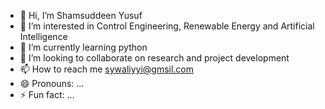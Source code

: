 - 👋 Hi, I’m Shamsuddeen Yusuf
- 👀 I’m interested in Control Engineering, Renewable Energy and Artificial Intelligence
- 🌱 I’m currently learning python
- 💞️ I’m looking to collaborate on research and project development
- 📫 How to reach me sywaliyyi@gmsil.com
- 😄 Pronouns: ...
- ⚡ Fun fact: ...

<!---
SyusufWaliyyi/SyusufWaliyyi is a ✨ special ✨ repository because its `README.md` (this file) appears on your GitHub profile.
You can click the Preview link to take a look at your changes.
--->
